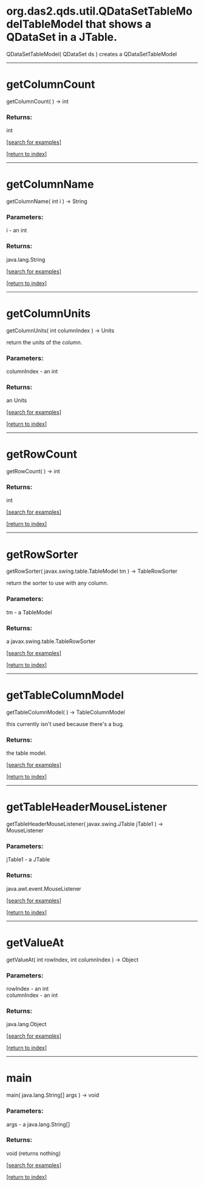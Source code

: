 # org.das2.qds.util.QDataSetTableModelTableModel that shows a QDataSet in a JTable.
QDataSetTableModel( QDataSet ds )
creates a QDataSetTableModel

***
<a name="getColumnCount"></a>
# getColumnCount
getColumnCount(  ) &rarr; int



### Returns:
int


<a href="https://github.com/autoplot/dev/search?q=getColumnCount&unscoped_q=getColumnCount">[search for examples]</a>

<a href="https://github.com/autoplot/documentation/blob/master/javadoc/index-all.md">[return to index]</a>

***
<a name="getColumnName"></a>
# getColumnName
getColumnName( int i ) &rarr; String



### Parameters:
i - an int

### Returns:
java.lang.String


<a href="https://github.com/autoplot/dev/search?q=getColumnName&unscoped_q=getColumnName">[search for examples]</a>

<a href="https://github.com/autoplot/documentation/blob/master/javadoc/index-all.md">[return to index]</a>

***
<a name="getColumnUnits"></a>
# getColumnUnits
getColumnUnits( int columnIndex ) &rarr; Units

return the units of the column.

### Parameters:
columnIndex - an int

### Returns:
an Units


<a href="https://github.com/autoplot/dev/search?q=getColumnUnits&unscoped_q=getColumnUnits">[search for examples]</a>

<a href="https://github.com/autoplot/documentation/blob/master/javadoc/index-all.md">[return to index]</a>

***
<a name="getRowCount"></a>
# getRowCount
getRowCount(  ) &rarr; int



### Returns:
int


<a href="https://github.com/autoplot/dev/search?q=getRowCount&unscoped_q=getRowCount">[search for examples]</a>

<a href="https://github.com/autoplot/documentation/blob/master/javadoc/index-all.md">[return to index]</a>

***
<a name="getRowSorter"></a>
# getRowSorter
getRowSorter( javax.swing.table.TableModel tm ) &rarr; TableRowSorter

return the sorter to use with any column.

### Parameters:
tm - a TableModel

### Returns:
a javax.swing.table.TableRowSorter


<a href="https://github.com/autoplot/dev/search?q=getRowSorter&unscoped_q=getRowSorter">[search for examples]</a>

<a href="https://github.com/autoplot/documentation/blob/master/javadoc/index-all.md">[return to index]</a>

***
<a name="getTableColumnModel"></a>
# getTableColumnModel
getTableColumnModel(  ) &rarr; TableColumnModel

this currently isn't used because there's a bug.

### Returns:
the table model.

<a href="https://github.com/autoplot/dev/search?q=getTableColumnModel&unscoped_q=getTableColumnModel">[search for examples]</a>

<a href="https://github.com/autoplot/documentation/blob/master/javadoc/index-all.md">[return to index]</a>

***
<a name="getTableHeaderMouseListener"></a>
# getTableHeaderMouseListener
getTableHeaderMouseListener( javax.swing.JTable jTable1 ) &rarr; MouseListener



### Parameters:
jTable1 - a JTable

### Returns:
java.awt.event.MouseListener


<a href="https://github.com/autoplot/dev/search?q=getTableHeaderMouseListener&unscoped_q=getTableHeaderMouseListener">[search for examples]</a>

<a href="https://github.com/autoplot/documentation/blob/master/javadoc/index-all.md">[return to index]</a>

***
<a name="getValueAt"></a>
# getValueAt
getValueAt( int rowIndex, int columnIndex ) &rarr; Object



### Parameters:
rowIndex - an int
<br>columnIndex - an int

### Returns:
java.lang.Object


<a href="https://github.com/autoplot/dev/search?q=getValueAt&unscoped_q=getValueAt">[search for examples]</a>

<a href="https://github.com/autoplot/documentation/blob/master/javadoc/index-all.md">[return to index]</a>

***
<a name="main"></a>
# main
main( java.lang.String[] args ) &rarr; void



### Parameters:
args - a java.lang.String[]

### Returns:
void (returns nothing)


<a href="https://github.com/autoplot/dev/search?q=main&unscoped_q=main">[search for examples]</a>

<a href="https://github.com/autoplot/documentation/blob/master/javadoc/index-all.md">[return to index]</a>

